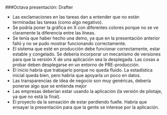 ###Octava presentación: Drafter

* Las exclamaciones en las tareas dan a entender que no están terminadas las tareas (como algo negativo).
* Se podría poner la gráfica en X con diferentes colores porque no se ve claramente la diferencia entre las líneas.
* Se tenía que haber hecho una demo, ya que en la presentación anterior falló y no se pudo mostrar funcionando correctamente.
* El sistema que esté en producción debe funcionar correctamente, estar estable y congelado. Se debería incorporar un mecanismo de versiones para que la versión X de una aplicación sea la desplegada. Las cosas a probar deben desplegarse en un entorno de PRE-producción.
* El inicio habría que trabajarlo porque no queda fluido. La estadística inicial queda bien, pero habría que apoyarla un poco en datos.
* Las transparencias de idea de negocio son muy genéricas, debería ponerse algo que se entienda mejor
* Las empresas deberían estar usando la aplicación (la versión de pilotaje, ya que no está la final).
* El proyecto da la sensación de estar perdiendo fuelle. Habría que ensayar la presentación para que la gente se interese por la aplicación.




